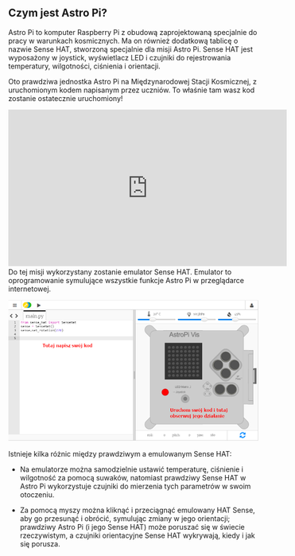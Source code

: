 ## Czym jest Astro Pi?

Astro Pi to komputer Raspberry Pi z obudową zaprojektowaną specjalnie do pracy w warunkach kosmicznych. Ma on również dodatkową tablicę o nazwie Sense HAT, stworzoną specjalnie dla misji Astro Pi. Sense HAT jest wyposażony w joystick, wyświetlacz LED i czujniki do rejestrowania temperatury, wilgotności, ciśnienia i orientacji.

Oto prawdziwa jednostka Astro Pi na Międzynarodowej Stacji Kosmicznej, z uruchomionym kodem napisanym przez uczniów. To właśnie tam wasz kod zostanie ostatecznie uruchomiony! 
<iframe width="560" height="315" src="https://www.youtube.com/embed/4ykbAJeGPMM" frameborder="0" allow="accelerometer; autoplay; encrypted-media; gyroscope; picture-in-picture" allowfullscreen mark="crwd-mark"></iframe> 
Do tej misji wykorzystany zostanie emulator Sense HAT. Emulator to oprogramowanie symulujące wszystkie funkcje Astro Pi w przeglądarce internetowej.

![Emulator Sense HAT](images/sense-hat-emulator.png)

Istnieje kilka różnic między prawdziwym a emulowanym Sense HAT:

- Na emulatorze można samodzielnie ustawić temperaturę, ciśnienie i wilgotność za pomocą suwaków, natomiast prawdziwy Sense HAT w Astro Pi wykorzystuje czujniki do mierzenia tych parametrów w swoim otoczeniu.

- Za pomocą myszy można kliknąć i przeciągnąć emulowany HAT Sense, aby go przesunąć i obrócić, symulując zmiany w jego orientacji; prawdziwy Astro Pi (i jego Sense HAT) może poruszać się w świecie rzeczywistym, a czujniki orientacyjne Sense HAT wykrywają, kiedy i jak się porusza.